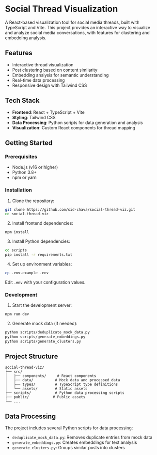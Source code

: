 # Social Thread Visualization

A React-based visualization tool for social media threads, built with TypeScript and Vite. This project provides an interactive way to visualize and analyze social media conversations, with features for clustering and embedding analysis.

## Features

- Interactive thread visualization
- Post clustering based on content similarity
- Embedding analysis for semantic understanding
- Real-time data processing
- Responsive design with Tailwind CSS

## Tech Stack

- **Frontend**: React + TypeScript + Vite
- **Styling**: Tailwind CSS
- **Data Processing**: Python scripts for data generation and analysis
- **Visualization**: Custom React components for thread mapping

## Getting Started

### Prerequisites

- Node.js (v16 or higher)
- Python 3.8+
- npm or yarn

### Installation

1. Clone the repository:
```bash
git clone https://github.com/sid-chava/social-thread-viz.git
cd social-thread-viz
```

2. Install frontend dependencies:
```bash
npm install
```

3. Install Python dependencies:
```bash
cd scripts
pip install -r requirements.txt
```

4. Set up environment variables:
```bash
cp .env.example .env
```
Edit `.env` with your configuration values.

### Development

1. Start the development server:
```bash
npm run dev
```

2. Generate mock data (if needed):
```bash
python scripts/deduplicate_mock_data.py
python scripts/generate_embeddings.py
python scripts/generate_clusters.py
```

## Project Structure

```
social-thread-viz/
├── src/
│   ├── components/     # React components
│   ├── data/          # Mock data and processed data
│   ├── types/         # TypeScript type definitions
│   └── assets/        # Static assets
├── scripts/           # Python data processing scripts
├── public/           # Public assets
└── ...
```

## Data Processing

The project includes several Python scripts for data processing:

- `deduplicate_mock_data.py`: Removes duplicate entries from mock data
- `generate_embeddings.py`: Creates embeddings for text analysis
- `generate_clusters.py`: Groups similar posts into clusters

